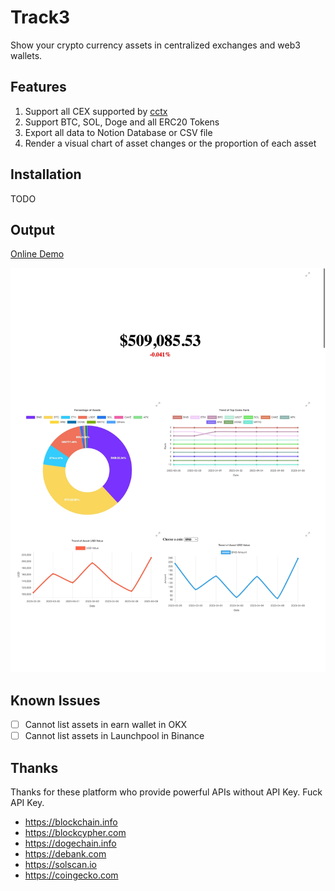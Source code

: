 # Track3

Show your crypto currency assets in centralized exchanges and web3 wallets.

## Features

1. Support all CEX supported by [cctx](https://github.com/ccxt/ccxt)
2. Support BTC, SOL, Doge and all ERC20 Tokens
3. Export all data to Notion Database or CSV file
4. Render a visual chart of asset changes or the proportion of each asset

## Installation

TODO

## Output

[Online Demo](https://asset-statistics-pages.vercel.app/mocked/index.html)

![demo](./images/demo.jpeg)

## Known Issues

- [ ] Cannot list assets in earn wallet in OKX
- [ ] Cannot list assets in Launchpool in Binance

## Thanks

Thanks for these platform who provide powerful APIs without API Key. Fuck API Key.

- https://blockchain.info
- https://blockcypher.com
- https://dogechain.info
- https://debank.com
- https://solscan.io
- https://coingecko.com
